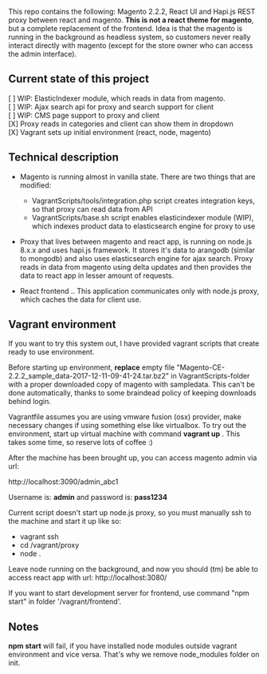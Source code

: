 This repo contains the following: Magento 2.2.2, React UI and Hapi.js REST proxy between react and magento. **This is not a react theme for magento**, but a complete replacement of the frontend. Idea is that the magento is running in the background as headless system, so customers never really interact directly with magento (except for the store owner who can access the admin interface).

## Current state of this project

[ ] WIP: ElasticIndexer module, which reads in data from magento.  
[ ] WIP: Ajax search api for proxy and search support for client  
[ ] WIP: CMS page support to proxy and client  
[X] Proxy reads in categories and client can show them in dropdown  
[X] Vagrant sets up initial environment (react, node, magento)  

## Technical description

* Magento is running almost in vanilla state. There are two things that are modified:
  * VagrantScripts/tools/integration.php script creates integration keys, so that proxy can read data from API
  * VagrantScripts/base.sh script enables elasticindexer module (WIP), which indexes product data to elasticsearch engine for proxy to use

* Proxy that lives between magento and react app, is running on node.js 8.x.x and uses hapi.js framework. It stores it's data to arangodb (similar to mongodb) and also uses elasticsearch engine for ajax search. Proxy reads in data from magento using delta updates and then provides the data to react app in lesser amount of requests.

* React frontend .. This application communicates only with node.js proxy, which caches the data for client use.

## Vagrant environment

If you want to try this system out, I have provided vagrant scripts that create ready to use environment.

Before starting up environment, **replace** empty file "Magento-CE-2.2.2_sample_data-2017-12-11-09-41-24.tar.bz2" in VagrantScripts-folder with a proper downloaded copy of magento with sampledata. This can't be done automatically, thanks to some braindead policy of keeping downloads behind login.

Vagrantfile assumes you are using vmware fusion (osx) provider, make necessary changes if using something else like virtualbox. To try out the environment, start up virtual machine with command **vagrant up** . This takes some time, so reserve lots of coffee :)

After the machine has been brought up, you can access magento admin via url:

http://localhost:3090/admin_abc1

Username is: **admin** and password is: **pass1234**

Current script doesn't start up node.js proxy, so you must manually ssh to the machine and start it up like so:

* vagrant ssh
* cd /vagrant/proxy
* node .

Leave node running on the background, and now you should (tm) be able to access react app with url: http://localhost:3080/

If you want to start development server for frontend, use command "npm start" in folder '/vagrant/frontend'.

## Notes

**npm start** will fail, if you have installed node modules outside vagrant environment and vice versa. That's why we remove node_modules folder on init.
